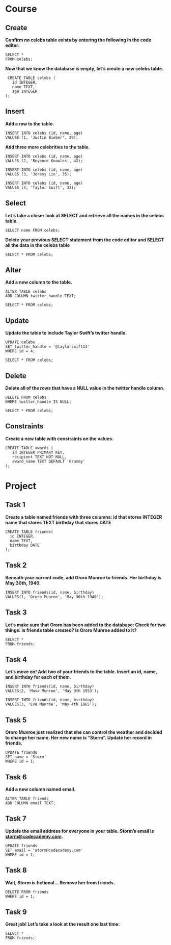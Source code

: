 # Course

## Create

**Confirm no celebs table exists by entering the following in the code editor:**

```shell
SELECT *
FROM celebs;
```
**Now that we know the database is empty, let’s create a new celebs table.**

```shell
 CREATE TABLE celebs (
   id INTEGER, 
   name TEXT, 
   age INTEGER
); 
```

## Insert

**Add a row to the table.**

```shell
INSERT INTO celebs (id, name, age) 
VALUES (1, 'Justin Bieber', 29);
```

**Add three more celebrities to the table.**

```shell
INSERT INTO celebs (id, name, age) 
VALUES (2, 'Beyonce Knowles', 42); 

INSERT INTO celebs (id, name, age) 
VALUES (3, 'Jeremy Lin', 35); 

INSERT INTO celebs (id, name, age) 
VALUES (4, 'Taylor Swift', 33); 
```

## Select

**Let’s take a closer look at SELECT and retrieve all the names in the celebs table.**

```shell
SELECT name FROM celebs; 
```

**Delete your previous SELECT statement from the code editor and SELECT all the data in the celebs table**

```shell
SELECT * FROM celebs;
```

## Alter

**Add a new column to the table.**

```shell
ALTER TABLE celebs 
ADD COLUMN twitter_handle TEXT; 

SELECT * FROM celebs; 
```

## Update

**Update the table to include Taylor Swift’s twitter handle.**

```shell
UPDATE celebs 
SET twitter_handle = '@taylorswift13' 
WHERE id = 4; 

SELECT * FROM celebs;
```

## Delete

**Delete all of the rows that have a NULL value in the twitter handle column.**

```shell
DELETE FROM celebs 
WHERE twitter_handle IS NULL;

SELECT * FROM celebs; 
```

## Constraints

**Create a new table with constraints on the values.**

```shell
CREATE TABLE awards (
   id INTEGER PRIMARY KEY,
   recipient TEXT NOT NULL,
   award_name TEXT DEFAULT 'Grammy'
);
```

# Project

## Task 1

**Create a table named friends with three columns:
id that stores INTEGER
name that stores TEXT
birthday that stores DATE**

```shell
CREATE TABLE friends(
  id INTEGER,
  name TEXT,
  birthday DATE
);
```

## Task 2

**Beneath your current code, add Ororo Munroe to friends.
Her birthday is May 30th, 1940.**

```shell
INSERT INTO friends(id, name, birthday)
VALUES(1, 'Ororo Munroe', 'May 30th 1940');
```

## Task 3

**Let’s make sure that Ororo has been added to the database:
Check for two things:
Is friends table created?
Is Ororo Munroe added to it?**

```shell
SELECT * 
FROM friends;
```

## Task 4

**Let’s move on!
Add two of your friends to the table.
Insert an id, name, and birthday for each of them.**

```shell
INSERT INTO friends(id, name, birthday)
VALUES(2, 'Musa Munroe', 'May 9th 1953');

INSERT INTO friends(id, name, birthday)
VALUES(3, 'Eva Munroe', 'May 4th 1965');
```

## Task 5

**Ororo Munroe just realized that she can control the weather and decided to change her name. Her new name is “Storm”.
Update her record in friends.**

```shell
UPDATE friends
SET name = 'Storm'
WHERE id = 1;
```

## Task 6

**Add a new column named email.**

```shell
ALTER TABLE friends
ADD COLUMN email TEXT;
```

## Task 7

**Update the email address for everyone in your table.
Storm’s email is storm@codecademy.com.**

```shell
UPDATE friends
SET email = 'storm@codecademy.com'
WHERE id = 1;
```

## Task 8

**Wait, Storm is fictional…
Remove her from friends.**

```shell
DELETE FROM friends
WHERE id = 1;
```

## Task 9

**Great job! Let’s take a look at the result one last time:**

```shell
SELECT * 
FROM friends;
```
